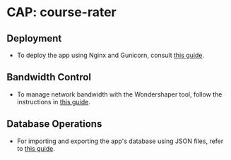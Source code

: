 # CAP: course-rater

## Deployment
- To deploy the app using Nginx and Gunicorn, consult [this guide](DEPLOYING.md).

## Bandwidth Control
- To manage network bandwidth with the Wondershaper tool, follow the instructions in [this guide](https://averagelinuxuser.com/limit-bandwidth-linux/).

## Database Operations
- For importing and exporting the app's database using JSON files, refer to [this guide](IMPORT_EXPORT_DATA.md).
